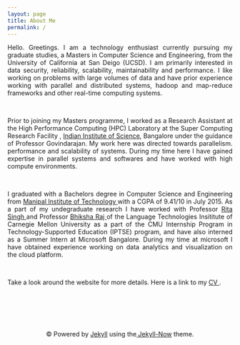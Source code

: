 ```yaml
---
layout: page
title: About Me
permalink: /
---
```


<span style="text-align: justify;">

Hello. Greetings. I am a technology enthusiast currently pursuing my graduate studies, a Masters in Computer Science and Engineering, from the University of California at San Deigo (UCSD). I am primarily interested in data security, reliability, scalability, maintainability and performance. I like working on problems with large volumes of data and have prior experience working with parallel and distributed systems, hadoop and map-reduce frameworks and other real-time computing systems.

<br/>

Prior to joining my Masters programme, I worked as a Research Assistant at the High Performance Computing (HPC) Laboratory at the Super Computing Research Facility </a>, <a href = "http://www.iisc.ernet.in/">Indian Institute of Science</a>, Bangalore under the guidance of Professor Govindarajan. My work here was directed towards parallelism. performance and scalability of systems. During my time here I have gained expertise in parallel systems and softwares and have worked with high compute environments. 

<br/>

I graduated with a Bachelors degree in Computer Science and Engineering from  <a href = "http://manipal.edu/mu.html"> Manipal Institute of Technology </a> with a CGPA of 9.41/10 in July 2015. As a part of my undegraduate research  I have worked with Professor <a href ="https://scholar.google.com/citations?user=0lMANmwAAAAJ&hl=en"> Rita Singh </a> and Professor <a href="https://scholar.google.com/citations?user=IWcGY98AAAAJ"> Bhiksha Raj </a> of the Language Technologies Insititute of Carnegie Mellon University as a part of the CMU Internship Program in Technology-Supported Education (IPTSE) program, and have also interned as a Summer Intern at Microsoft Bangalore. During my time at microsoft I have obtained experience working on data analytics and visualization on the cloud platform. 

<br/>

Take a look around the website for more details. 
Here is a link to my  <a href = "http://tejeswinisundaram.github.io/assets/tejeswini_resume.pdf"> CV </a>.
</span>

<br/>
<br/>
<br/>
<br/>
<br/>

<div class="container" align="center">
<span>&copy; Powered by  <a href="http://jekyllrb.com" rel="nofollow">Jekyll</a> using the<a href="http://www.jekyllnow.com/" rel="no follow"> Jekyll-Now</a> theme.</span>
</div>

